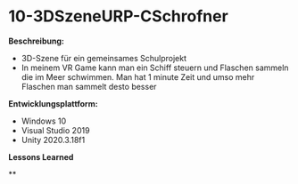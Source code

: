 # 10-3DSzeneURP-CSchrofner

**Beschreibung:**
+ 3D-Szene für ein gemeinsames Schulprojekt 
+ In meinem VR Game kann man ein Schiff steuern und Flaschen sammeln die im Meer schwimmen. Man hat 1 minute Zeit und umso mehr Flaschen man sammelt desto besser

**Entwicklungsplattform:**
+ Windows 10
+ Visual Studio 2019
+ Unity 2020.3.18f1

**Lessons Learned**

**
